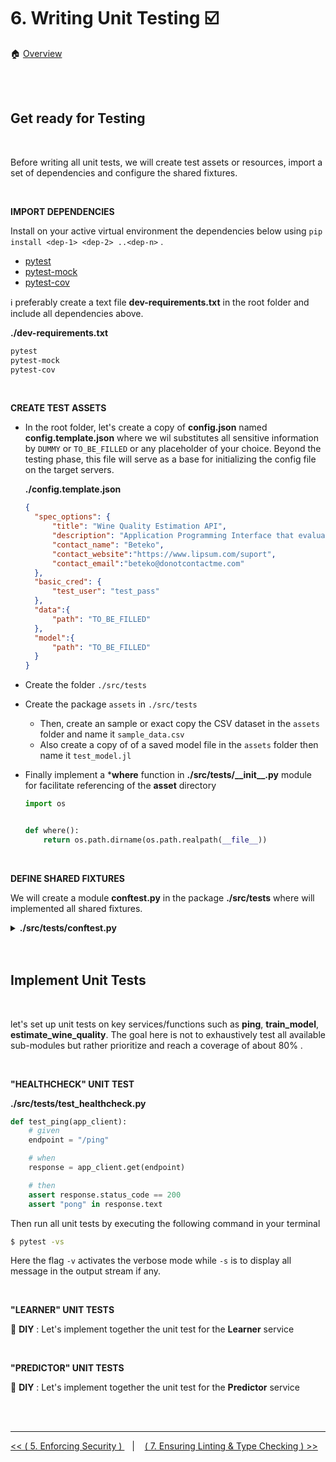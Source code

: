 # 6. Writing Unit Testing :ballot_box_with_check:

:house: [Overview](../../README.md)

<br>
<br>

## Get ready for Testing 

<br>

Before writing all unit tests, we will create test assets or resources, import a set of dependencies and configure the shared fixtures.

<br>

**IMPORT DEPENDENCIES**

Install on your active virtual environment the dependencies below  using `pip install <dep-1> <dep-2> ..<dep-n>` .  
- [pytest](https://docs.pytest.org/en/7.2.x/)
- [pytest-mock](https://pypi.org/project/pytest-mock/)
- [pytest-cov](https://pypi.org/project/pytest-cov/)


:information_source: preferably create a text file **dev-requirements.txt** in the root folder and include all dependencies above.  

**./dev-requirements.txt**
```txt
pytest
pytest-mock
pytest-cov
```
<br>

**CREATE TEST ASSETS**


- In the root folder, let's create a copy of  **config.json** named **config.template.json** where we wil substitutes all sensitive information by  `DUMMY` or  `TO_BE_FILLED` or any placeholder of your choice. Beyond the testing phase, this file will serve as a base for initializing the config file on the target servers. 

  **./config.template.json**
  ```json 
  {
    "spec_options": {
        "title": "Wine Quality Estimation API",
        "description": "Application Programming Interface that evaluates the quality of wine based on carefully preselected features.",
        "contact_name": "Beteko",
        "contact_website":"https://www.lipsum.com/suport",
        "contact_email":"beteko@donotcontactme.com"
    },
    "basic_cred": {
        "test_user": "test_pass"
    },
    "data":{
        "path": "TO_BE_FILLED"
    },
    "model":{
        "path": "TO_BE_FILLED"
    }
  }
  ```

- Create the folder `./src/tests`
- Create the package `assets` in `./src/tests`
  - Then, create an sample or exact copy the CSV dataset in the `assets` folder and name it  `sample_data.csv`
  - Also create a copy of of a saved  model file in the `assets` folder  then name it `test_model.jl`
- Finally implement a ***where** function in **./src/tests/\_\_init\_\_.py** module for facilitate referencing of the **asset** directory
    ```python
    import os


    def where():
        return os.path.dirname(os.path.realpath(__file__))
    ```
<br>


**DEFINE SHARED FIXTURES**

We will create a module **conftest.py** in the package **./src/tests** where will implemented all shared fixtures. 



<details>
    <summary>  <b> ./src/tests/conftest.py</b></summary>

```python
import pytest
import os
import base64
from tests.assets import where as asset_dir_path


@pytest.fixture()
def app():
    from wine_predictor_api import create_app
    app = create_app()
    app.config.update(
        TESTING=True,
        LOGIN_DISABLED=True
    )
    yield app


@pytest.fixture
def test_auth():
    test_cred = base64.b64encode(b"test_user:test_pass").decode('utf-8')
    return f"Basic {test_cred}"


@pytest.fixture
def test_data_path():
    return asset_dir_path() + "/sample_data.csv"


@pytest.fixture
def test_model_path():
    return asset_dir_path() + "/test_model.jl"


@pytest.fixture()
def app_client(app):
    return app.test_client()


@pytest.fixture()
def app_runner(app, pytest_configure):
    return app.test_cli_runner()


@pytest.hookimpl
def pytest_configure(config):
    os.environ["API_CONFIG"] = "config.template.json"
```
</details>


<br>
<br>

## Implement Unit Tests

<br>

let's set up unit tests on key services/functions  such  as **ping**, **train_model**, **estimate_wine_quality**. The goal here is not to exhaustively test all available sub-modules but rather prioritize and reach a coverage of about 80% . 

<br>

**"HEALTHCHECK" UNIT TEST**

**./src/tests/test_healthcheck.py**
```python 
def test_ping(app_client):
    # given
    endpoint = "/ping"

    # when
    response = app_client.get(endpoint)

    # then
    assert response.status_code == 200
    assert "pong" in response.text
```

Then  run all unit tests by executing the following command in your terminal 

```sh 
$ pytest -vs 

```

Here the flag `-v` activates the verbose mode while  `-s` is to display all message in the output stream if any. 


<br>

**"LEARNER" UNIT TESTS**

:tada: **DIY** : Let's implement together the unit test for the  **Learner** service 

<br>

**"PREDICTOR" UNIT TESTS**


:tada: **DIY** : Let's implement together the unit test for the  **Predictor** service


<br>
<br>

---


[ << ( 5. Enforcing Security ) ](../chapters/chapter_5.md#protect-all-services) &nbsp;&nbsp; |  &nbsp;&nbsp;  [ ( 7. Ensuring Linting & Type Checking ) >>](../chapters/chapter_7.md#linting-with-flake8)
